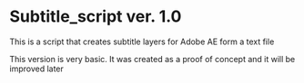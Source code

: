 # Subtitle_script ver. 1.0
 This is a script that creates subtitle layers for Adobe AE form a text file 

This version is very basic. It was created as a proof of concept and it will be improved later
